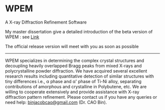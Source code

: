 # WPEM
A X-ray Diffraction Refinement Software

My master dissertation give a detailed introduction of the beta version of WPEM : see [Link](https://github.com/Bin-Cao/MPhil_SHU)

The official release version will meet with you as soon as possible

---

WPEM specializes in determining the complex crystal structures and decoupling heavily overlapped Bragg peaks from mixed X-rays and polycrystalline powder diffraction. We have acquired several excellent research results including quantitative detection of similar structures with tiny differences i.e., α phase and α' phase of Ti-Ni alloy, separating contributions of amorphous and crystalline in Polybutene, etc. We are willing to cooperate extensively and provide assistance with X-ray diffraction pattern refinement. Please contact us if you have any queries or need help: binjacobcao@gmail.com (Dr. CAO Bin).

